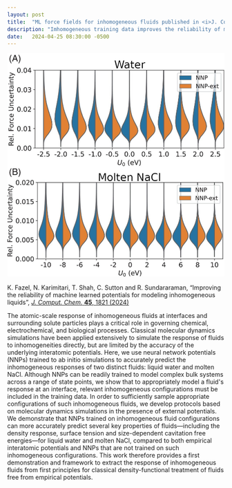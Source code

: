 ```yaml
---
layout: post
title:  "ML force fields for inhomogeneous fluids published in <i>J. Comput. Chem.</i>"
description: "Imhomogeneous training data improves the reliability of machine learned interatomic potentials."
date:   2024-04-25 08:30:00 -0500
---
```


<p style="text-align: center;">
<img alt="Inhomogeneous MLIP" src="/images/news/InhomogeneousMLIP.jpg"/>
</p>

K. Fazel, N. Karimitari, T. Shah, C. Sutton and R. Sundararaman,
&ldquo;Improving the reliability of machine learned potentials for modeling inhomogeneous liquids&rdquo;,
<a href="https://doi.org/10.1002/jcc.27353"><i>J. Comput. Chem.</i> <b>45</b>, 1821 (2024)</a>

The atomic-scale response of inhomogeneous fluids at interfaces and surrounding solute particles plays a critical role in governing chemical, electrochemical, and biological processes. Classical molecular dynamics simulations have been applied extensively to simulate the response of fluids to inhomogeneities directly, but are limited by the accuracy of the underlying interatomic potentials. Here, we use neural network potentials (NNPs) trained to ab initio simulations to accurately predict the inhomogeneous responses of two distinct fluids: liquid water and molten NaCl. Although NNPs can be readily trained to model complex bulk systems across a range of state points, we show that to appropriately model a fluid's response at an interface, relevant inhomogeneous configurations must be included in the training data. In order to sufficiently sample appropriate configurations of such inhomogeneous fluids, we develop protocols based on molecular dynamics simulations in the presence of external potentials. We demonstrate that NNPs trained on inhomogeneous fluid configurations can more accurately predict several key properties of fluids—including the density response, surface tension and size-dependent cavitation free energies—for liquid water and molten NaCl, compared to both empirical interatomic potentials and NNPs that are not trained on such inhomogeneous configurations. This work therefore provides a first demonstration and framework to extract the response of inhomogeneous fluids from first principles for classical density-functional treatment of fluids free from empirical potentials.
